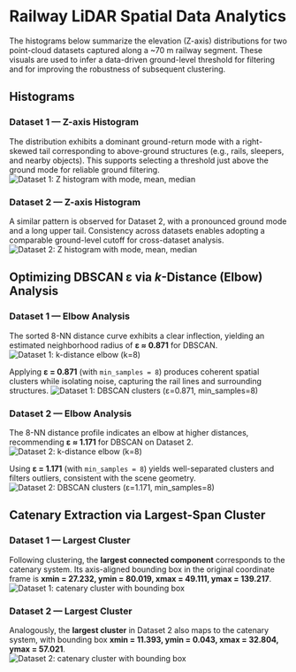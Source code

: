# Railway LiDAR Spatial Data Analytics

The histograms below summarize the elevation (Z-axis) distributions for two point-cloud datasets captured along a ~70 m railway segment. These visuals are used to infer a data-driven ground-level threshold for filtering and for improving the robustness of subsequent clustering.

## Histograms

### Dataset 1 — Z-axis Histogram
The distribution exhibits a dominant ground-return mode with a right-skewed tail corresponding to above-ground structures (e.g., rails, sleepers, and nearby objects). This supports selecting a threshold just above the ground mode for reliable ground filtering.
![Dataset 1: Z histogram with mode, mean, median](images/dataset1_z_histogram.jpg)

### Dataset 2 — Z-axis Histogram
A similar pattern is observed for Dataset 2, with a pronounced ground mode and a long upper tail. Consistency across datasets enables adopting a comparable ground-level cutoff for cross-dataset analysis.
![Dataset 2: Z histogram with mode, mean, median](images/dataset2_z_histogram.jpg)


## Optimizing DBSCAN ε via *k*-Distance (Elbow) Analysis

### Dataset 1 — Elbow Analysis
The sorted 8-NN distance curve exhibits a clear inflection, yielding an estimated neighborhood radius of **ε ≈ 0.871** for DBSCAN.
![Dataset 1: k-distance elbow (k=8)](images/dataset1_kdistance_elbow.jpg)

Applying **ε = 0.871** (with `min_samples = 8`) produces coherent spatial clusters while isolating noise, capturing the rail lines and surrounding structures.
![Dataset 1: DBSCAN clusters (ε=0.871, min_samples=8)](images/dataset1_dbscan_clusters.jpg)

### Dataset 2 — Elbow Analysis
The 8-NN distance profile indicates an elbow at higher distances, recommending **ε ≈ 1.171** for DBSCAN on Dataset 2.
![Dataset 2: k-distance elbow (k=8)](images/dataset2_kdistance_elbow.jpg)

Using **ε = 1.171** (with `min_samples = 8`) yields well-separated clusters and filters outliers, consistent with the scene geometry.
![Dataset 2: DBSCAN clusters (ε=1.171, min_samples=8)](images/dataset2_dbscan_clusters.jpg)


## Catenary Extraction via Largest-Span Cluster

### Dataset 1 — Largest Cluster
Following clustering, the **largest connected component** corresponds to the catenary system. Its axis-aligned bounding box in the original coordinate frame is **xmin = 27.232, ymin = 80.019, xmax = 49.111, ymax = 139.217**.  
![Dataset 1: catenary cluster with bounding box](images/dataset1_catenary_cluster.jpg)

### Dataset 2 — Largest Cluster
Analogously, the **largest cluster** in Dataset 2 also maps to the catenary system, with bounding box **xmin = 11.393, ymin = 0.043, xmax = 32.804, ymax = 57.021**.  
![Dataset 2: catenary cluster with bounding box](images/dataset2_catenary_cluster.jpg)
